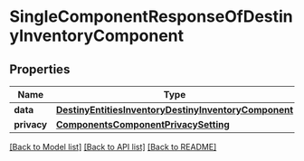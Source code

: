 # SingleComponentResponseOfDestinyInventoryComponent

## Properties
Name | Type | Description | Notes
------------ | ------------- | ------------- | -------------
**data** | [**DestinyEntitiesInventoryDestinyInventoryComponent**](DestinyEntitiesInventoryDestinyInventoryComponent.md) |  | [optional] 
**privacy** | [**ComponentsComponentPrivacySetting**](ComponentsComponentPrivacySetting.md) |  | [optional] 

[[Back to Model list]](../README.md#documentation-for-models) [[Back to API list]](../README.md#documentation-for-api-endpoints) [[Back to README]](../README.md)


